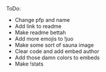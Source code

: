 ToDo:

- Change pfp and name
- Add link to readme
- Make readme bettah
- Add more emojis to !juo
- Make some sort of sauna image
- Clear code and add embed author
- Add those damn colors to embeds
- Make !stats

